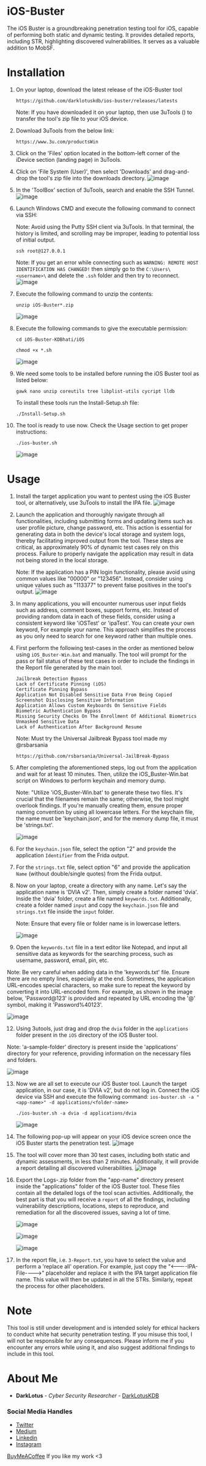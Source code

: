 # iOS-Buster
The iOS Buster is a groundbreaking penetration testing tool for iOS, capable of performing both static and dynamic testing. It provides detailed reports, including STR, highlighting discovered vulnerabilities. It serves as a valuable addition to MobSF.

# Installation
1. On your laptop, download the latest release of the iOS-Buster tool
   ``` 
   https://github.com/darklotuskdb/ios-buster/releases/latests
   ```
   Note: If you have downloaded it on your laptop, then use 3uTools () to transfer the tool's zip file to your iOS device.

2. Download 3uTools from the below link:
   ``` 
   https://www.3u.com/productsWin
   ```
3. Click on the 'Files' option located in the bottom-left corner of the iDevice section (landing page) in 3uTools.
4. Click on 'File System (User)', then select 'Downloads' and drag-and-drop the tool's zip file into the downloads directory.
   ![image](https://github.com/darklotuskdb/ios-buster/assets/29382875/8570b659-48e7-4c70-9016-391bde40416c)
5. In the 'ToolBox' section of 3uTools, search and enable the SSH Tunnel.
   ![image](https://github.com/darklotuskdb/ios-buster/assets/29382875/76e3b6b8-52a4-4183-8778-1a5dc44202d2)
6. Launch Windows CMD and execute the following command to connect via SSH:

   Note: Avoid using the Putty SSH client via 3uTools. In that terminal, the history is limited, and scrolling may be improper, leading to potential loss of initial output.
   ```
   ssh root@127.0.0.1
   ```
   Note: If you get an error while connecting such as ``` WARNING: REMOTE HOST IDENTIFICATION HAS CHANGED! ``` then simply go to the ``` C:\Users\<username>\ ``` and delete the ``` .ssh ``` folder and then try to reconnect.
   ![image](https://github.com/darklotuskdb/ios-buster/assets/29382875/67e68621-bdb9-4d40-94aa-e93a9245ff18)
7. Execute the following command to unzip the contents:
   ```
   unzip iOS-Buster*.zip
   ```
   ![image](https://github.com/darklotuskdb/ios-buster/assets/29382875/8469b545-0b0f-4e73-90ea-f16738dd4e33)
8. Execute the following commands to give the executable permission:
   ```
   cd iOS-Buster-KDBhati/iOS
   ```
   ```
   chmod +x *.sh
   ```
   ![image](https://github.com/darklotuskdb/ios-buster/assets/29382875/86a83755-01df-468d-b00b-33db9c300531)
9. We need some tools to be installed before running the iOS Buster tool as listed below:
    ```
    gawk nano unzip coreutils tree libplist-utils cycript lldb
    ```
    To install these tools run the Install-Setup.sh file:
      ```
      ./Install-Setup.sh
      ```
10. The tool is ready to use now. Check the Usage section to get proper instructions:
    ```
    ./ios-buster.sh
    ```
    ![image](https://github.com/darklotuskdb/ios-buster/assets/29382875/c1ad30a8-8422-4d93-a493-f64fd16573e9)

# Usage
1. Install the target application you want to pentest using the iOS Buster tool, or alternatively, use 3uTools to install the IPA file.
   ![image](https://github.com/darklotuskdb/ios-buster/assets/29382875/b61c5475-a3b0-4853-bcae-13b85ba8e5dc)

2. Launch the application and thoroughly navigate through all functionalities, including submitting forms and updating items such as user profile picture, change password, etc. This action is essential for generating data in both the device's local storage and system logs, thereby facilitating improved output from the tool. These steps are critical, as approximately 90% of dynamic test cases rely on this process. Failure to properly navigate the application may result in data not being stored in the local storage.
   
   Note: If the application has a PIN login functionality, please avoid using common values like "00000" or "123456". Instead, consider using unique values such as "113377" to prevent false positives in the tool's output.
   ![image](https://github.com/darklotuskdb/ios-buster/assets/29382875/8f5d7d69-23af-431d-a773-f185994ca3a7)

4. In many applications, you will encounter numerous user input fields such as address, comment boxes, support forms, etc. Instead of providing random data in each of these fields, consider using a consistent keyword like 'iOSTest' or 'ipaTest'. You can create your own keyword, For example your name. This approach simplifies the process as you only need to search for one keyword rather than multiple ones.
5. First perform the following test-cases in the order as mentioned below using ``` iOS_Buster-Win.bat ``` and manually. The tool will prompt for the pass or fail status of these test cases in order to include the findings in the Report file generated by the main tool.
   ```
   Jailbreak Detection Bypass
   Lack of Certificate Pinning (iOS)
   Certificate Pinning Bypass
   Application Not Disabled Sensitive Data From Being Copied
   Screenshot Disclosing Sensitive Information 
   Application Allows Custom Keyboards On Sensitive Fields
   Biometric Authentication Bypass
   Missing Security Checks On The Enrollment Of Additional Biometrics
   Unmasked Sensitive Data
   Lack of Authentication After Background Resume
   ```

   Note: Must try the Universal Jailbreak Bypass tool made my @rsbarsania
   ```
   https://github.com/rsbarsania/Universal-JailBreak-Bypass
   ```
6. After completing the aforementioned steps, log out from the application and wait for at least 10 minutes. Then, utilize the iOS_Buster-Win.bat script on Windows to perform keychain and memory dump.

   Note: "Utilize 'iOS_Buster-Win.bat' to generate these two files. It's crucial that the filenames remain the same; otherwise, the tool might overlook findings. If you're manually creating them, ensure proper naming convention by using all lowercase letters. For the keychain file, the name must be 'keychain.json', and for the memory dump file, it must be 'strings.txt'.
   
   ![image](https://github.com/darklotuskdb/ios-buster/assets/29382875/6ad1e8ed-5456-4073-9e26-616bcde60070)

8.  For the ``` keychain.json ``` file, select the option "2" and provide the application ``` Identifier ``` from the Frida output.
9.  For the ``` strings.txt ``` file, select option "6" and provide the application ``` Name ``` (without double/single quotes) from the Frida output.
10.  Now on your laptop, create a directory with any name. Let's say the application name is 'DVIA v2'. Then, simply create a folder named 'dvia'. Inside the 'dvia' folder, create a file named ``` keywords.txt ```. Additionally, create a folder named ``` input ``` and copy the ``` keychain.json ``` file and ``` strings.txt ``` file inside the ``` input ``` folder.

     Note: Ensure that every file or folder name is in lowercase letters.
     
       ![image](https://github.com/darklotuskdb/ios-buster/assets/29382875/4e3721ab-c2e4-4f8a-9c19-59b023a3c3b4)
11. Open the ``` keywords.txt ``` file in a text editor like Notepad, and input all sensitive data as keywords for the searching process, such as username, password, email, pin, etc.

   Note: Be very careful when adding data in the 'keywords.txt' file. Ensure there are no empty lines, especially at the end. Sometimes, the application URL-encodes special characters, so make sure to repeat the keyword by converting it into URL-encoded form. For example, as shown in the image below, 'Password@123' is provided and repeated by URL encoding the '@' symbol, making it 'Password%40123'.

   ![image](https://github.com/darklotuskdb/ios-buster/assets/29382875/5bc5806f-48c5-4de7-bfa0-2d9e0b5c0040)
   
12. Using 3utools, just drag and drop the ``` dvia ``` folder in the ``` applications ``` folder present in the ``` iOS ``` directory of the iOS Buster tool.

   Note: 'a-sample-folder' directory is present inside the 'applications' directory for your reference, providing information on the necessary files and folders.

   ![image](https://github.com/darklotuskdb/ios-buster/assets/29382875/c83a3977-0691-43df-9244-972f08a47adf)

13. Now we are all set to execute our iOS Buster tool. 
   Launch the target application, in our case, it is 'DVIA v2', but do not log in. Connect the iOS device via SSH and execute the following command: ``` ios-buster.sh -a "<app-name>" -d applications/<folder-name> ```

    ```
    ./ios-buster.sh -a dvia -d applications/dvia
    ```

    ![image](https://github.com/darklotuskdb/ios-buster/assets/29382875/447ca84b-fb3e-4ba2-ad4e-e0e7e2e9615f)

14. The following pop-up will appear on your iOS device screen once the iOS Buster starts the penetration test.
    ![image](https://github.com/darklotuskdb/ios-buster/assets/29382875/e36b0cc4-24e4-4be1-939e-2275fdf75a09)

15. The tool will cover more than 30 test cases, including both static and dynamic assessments, in less than 2 minutes. Additionally, it will provide a report detailing all discovered vulnerabilities.
      ![image](https://github.com/darklotuskdb/ios-buster/assets/29382875/d3953350-05af-4ab8-a7ed-b679b3152986)

16. Export the Logs-<app-name>.zip folder from the "app-name" directory present inside the "applications" folder of the iOS Buster tool. These files contain all the detailed logs of the tool scan activities. Additionally, the best part is that you will receive a ``` report ``` of all the findings, including vulnerability descriptions, locations, steps to reproduce, and remediation for all the discovered issues, saving a lot of time.

    ![image](https://github.com/darklotuskdb/ios-buster/assets/29382875/280556e2-5210-41e7-8f05-ed8d4029cab6)

    ![image](https://github.com/darklotuskdb/ios-buster/assets/29382875/17aae5d8-f1e7-44a2-a417-c88859dc0394)

    ![image](https://github.com/darklotuskdb/ios-buster/assets/29382875/a960b636-1680-4ded-8c1b-fb5d776f270b)

17. In the report file, i.e. ``` 3-Report.txt ```, you have to select the value and perform a 'replace all' operation. For example, just copy the "<----IPA-File---->" placeholder and replace it with the IPA target application file name. This value will then be updated in all the STRs. Similarly, repeat the process for other placeholders.

# Note
This tool is still under development and is intended solely for ethical hackers to conduct white hat security penetration testing. If you misuse this tool, I will not be responsible for any consequences. Please inform me if you encounter any errors while using it, and also suggest additional findings to include in this tool.

# About Me

* **DarkLotus** - *Cyber Security Researcher* - [DarkLotusKDB](https://github.com/darklotuskdb)

### Social Media Handles
* [Twitter](https://twitter.com/darklotuskdb)
* [Medium](https://medium.com/@darklotus)
* [Linkedin](https://www.linkedin.com/in/kamaldeepbhati/)
* [Instagram](https://www.instagram.com/kamaldeepbhati/)

[BuyMeACoffee](https://www.buymeacoffee.com/darklotus) If you like my work <3


